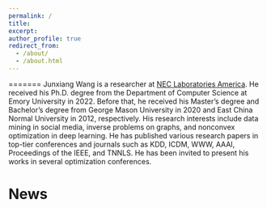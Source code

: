 ```yaml
---
permalink: /
title:
excerpt:
author_profile: true
redirect_from:
  - /about/
  - /about.html
---
```

=======
Junxiang Wang is a researcher at [NEC Laboratories America](https://www.nec-labs.com/). He received his Ph.D. degree from the Department of Computer Science at Emory University in 2022. Before that, he received his Master’s degree and Bachelor’s degree from George Mason University in 2020 and East China Normal University in 2012, respectively. His research interests include data mining in social media, inverse problems on graphs, and nonconvex optimization in deep learning. He has published various research papers in top-tier conferences and journals such as KDD, ICDM, WWW, AAAI, Proceedings of the IEEE, and TNNLS. He has been invited to present his works in several optimization conferences.

News
=======
